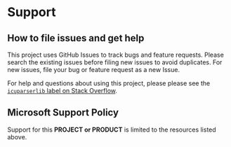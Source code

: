 # Support

## How to file issues and get help  

This project uses GitHub Issues to track bugs and feature requests. Please search the existing 
issues before filing new issues to avoid duplicates.  For new issues, file your bug or 
feature request as a new Issue.

For help and questions about using this project, please please see the [`icuparserlib` label on Stack Overflow](https://stackoverflow.com/questions/tagged/icuparserlib).

## Microsoft Support Policy  

Support for this **PROJECT or PRODUCT** is limited to the resources listed above.
